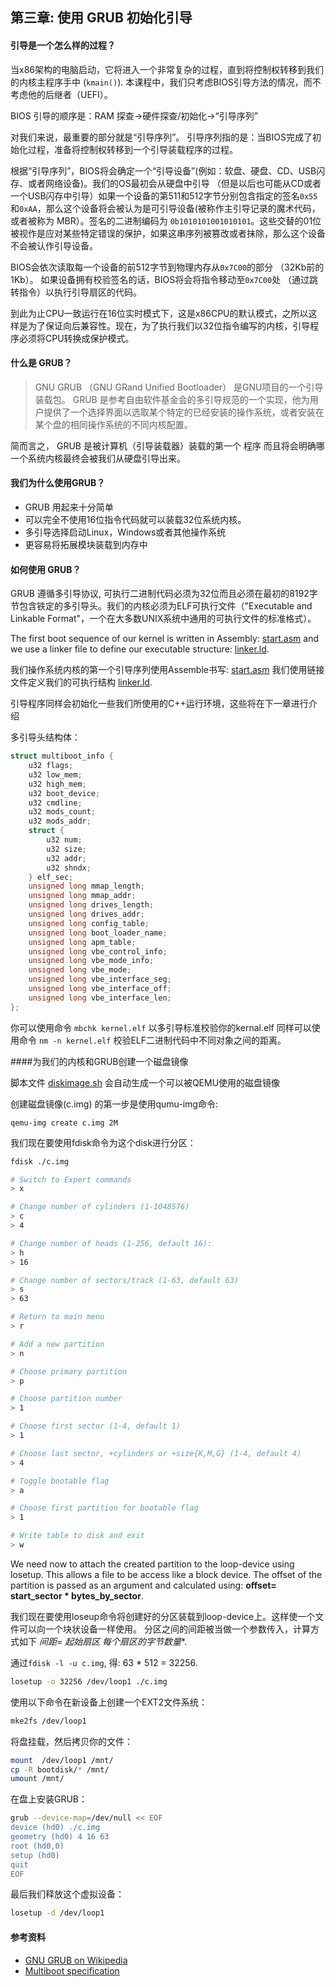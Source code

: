 
## 第三章: 使用 GRUB 初始化引导

#### 引导是一个怎么样的过程？

当x86架构的电脑启动，它将进入一个非常复杂的过程，直到将控制权转移到我们的内核主程序手中 (`kmain()`). 本课程中，我们只考虑BIOS引导方法的情况，而不考虑他的后继者（UEFI）。


BIOS 引导的顺序是：RAM 探查->硬件探查/初始化->“引导序列”


对我们来说，最重要的部分就是“引导序列”。
引导序列指的是：当BIOS完成了初始化过程，准备将控制权转移到一个引导装载程序的过程。


根据“引导序列”，BIOS将会确定一个“引导设备”(例如：软盘、硬盘、CD、USB闪存、或者网络设备)。我们的OS最初会从硬盘中引导 （但是以后也可能从CD或者一个USB闪存中引导）如果一个设备的第511和512字节分别包含指定的签名`0x55`和`0xAA`，那么这个设备将会被认为是可引导设备(被称作主引导记录的魔术代码，或者被称为 MBR）。签名的二进制编码为 `0b1010101001010101`。这些交替的01位被视作是应对某些特定错误的保护，如果这串序列被篡改或者抹除，那么这个设备不会被认作引导设备。

BIOS会依次读取每一个设备的前512字节到物理内存从`0x7C00`的部分 （32Kb前的1Kb）。 如果设备拥有校验签名的话，BIOS将会将指令移动至`0x7C00`处 （通过跳转指令）以执行引导扇区的代码。

到此为止CPU一致运行在16位实时模式下，这是x86CPU的默认模式，之所以这样是为了保证向后兼容性。现在，为了执行我们以32位指令编写的内核，引导程序必须将CPU转换成保护模式。

#### 什么是 GRUB？

> GNU GRUB （GNU GRand Unified Bootloader） 是GNU项目的一个引导装载包。 GRUB 是参考自由软件基金会的多引导规范的一个实现，他为用户提供了一个选择界面以选取某个特定的已经安装的操作系统，或者安装在某个盘的相同操作系统的不同内核配置。


简而言之， GRUB 是被计算机（引导装载器）装载的第一个 程序 而且将会明确哪一个系统内核最终会被我们从硬盘引导出来。

#### 我们为什么使用GRUB？

* GRUB 用起来十分简单
* 可以完全不使用16位指令代码就可以装载32位系统内核。
* 多引导选择启动Linux，Windows或者其他操作系统
* 更容易将拓展模块装载到内存中

#### 如何使用 GRUB？

GRUB 遵循多引导协议, 可执行二进制代码必须为32位而且必须在最初的8192字节包含铁定的多引导头。我们的内核必须为ELF可执行文件（"Executable and Linkable Format"，一个在大多数UNIX系统中通用的可执行文件的标准格式）。

The first boot sequence of our kernel is written in Assembly: [start.asm](https://github.com/SamyPesse/How-to-Make-a-Computer-Operating-System/blob/master/src/kernel/arch/x86/start.asm) and we use a linker file to define our executable structure: [linker.ld](https://github.com/SamyPesse/How-to-Make-a-Computer-Operating-System/blob/master/src/kernel/arch/x86/linker.ld).

我们操作系统内核的第一个引导序列使用Assemble书写: [start.asm](https://github.com/SamyPesse/How-to-Make-a-Computer-Operating-System/blob/master/src/kernel/arch/x86/start.asm) 我们使用链接文件定义我们的可执行结构 [linker.ld](https://github.com/SamyPesse/How-to-Make-a-Computer-Operating-System/blob/master/src/kernel/arch/x86/linker.ld).

引导程序同样会初始化一些我们所使用的C++运行环境，这些将在下一章进行介绍

多引导头结构体：

```cpp
struct multiboot_info {
	u32 flags;
	u32 low_mem;
	u32 high_mem;
	u32 boot_device;
	u32 cmdline;
	u32 mods_count;
	u32 mods_addr;
	struct {
		u32 num;
		u32 size;
		u32 addr;
		u32 shndx;
	} elf_sec;
	unsigned long mmap_length;
	unsigned long mmap_addr;
	unsigned long drives_length;
	unsigned long drives_addr;
	unsigned long config_table;
	unsigned long boot_loader_name;
	unsigned long apm_table;
	unsigned long vbe_control_info;
	unsigned long vbe_mode_info;
	unsigned long vbe_mode;
	unsigned long vbe_interface_seg;
	unsigned long vbe_interface_off;
	unsigned long vbe_interface_len;
};
```

你可以使用命令 ```mbchk kernel.elf``` 以多引导标准校验你的kernal.elf
同样可以使用命令 ```nm -n kernel.elf``` 校验ELF二进制代码中不同对象之间的距离。

####为我们的内核和GRUB创建一个磁盘镜像

脚本文件 [diskimage.sh](https://github.com/wencheng256/How-to-Make-a-Computer-Operating-System/blob/master/src/sdk/diskimage.sh) 会自动生成一个可以被QEMU使用的磁盘镜像

创建磁盘镜像(c.img) 的第一步是使用qumu-img命令:

```
qemu-img create c.img 2M
```

我们现在要使用fdisk命令为这个disk进行分区：

```bash
fdisk ./c.img

# Switch to Expert commands
> x

# Change number of cylinders (1-1048576)
> c
> 4

# Change number of heads (1-256, default 16):
> h
> 16

# Change number of sectors/track (1-63, default 63)
> s
> 63

# Return to main menu
> r

# Add a new partition
> n

# Choose primary partition
> p

# Choose partition number
> 1

# Choose first sector (1-4, default 1)
> 1

# Choose last sector, +cylinders or +size{K,M,G} (1-4, default 4)
> 4

# Toggle bootable flag
> a

# Choose first partition for bootable flag
> 1

# Write table to disk and exit
> w
```

We need now to attach the created partition to the loop-device using losetup. This allows a file to be access like a block device. The offset of the partition is passed as an argument and calculated using: **offset= start_sector * bytes_by_sector**.

我们现在要使用loseup命令将创建好的分区装载到loop-device上。这样使一个文件可以向一个块状设备一样使用。 分区之间的间距被当做一个参数传入，计算方式如下 **间距= 起始扇区* 每个扇区的字节数量**.

通过```fdisk -l -u c.img```, 得: 63 * 512 = 32256.

```bash
losetup -o 32256 /dev/loop1 ./c.img
```
使用以下命令在新设备上创建一个EXT2文件系统：

```bash
mke2fs /dev/loop1
```

将盘挂载，然后拷贝你的文件：

```bash
mount  /dev/loop1 /mnt/
cp -R bootdisk/* /mnt/
umount /mnt/
```

在盘上安装GRUB：

```bash
grub --device-map=/dev/null << EOF
device (hd0) ./c.img
geometry (hd0) 4 16 63
root (hd0,0)
setup (hd0)
quit
EOF
```

最后我们释放这个虚拟设备：

```bash
losetup -d /dev/loop1
```

#### 参考资料

* [GNU GRUB on Wikipedia](http://en.wikipedia.org/wiki/GNU_GRUB)
* [Multiboot specification](https://www.gnu.org/software/grub/manual/multiboot/multiboot.html)
